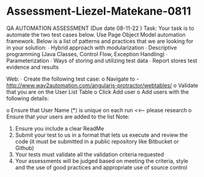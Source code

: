 # Assessment-Liezel-Matekane-0811
QA AUTOMATION ASSESSMENT 
(Due date 08-11-22 ) 
Task: 
Your task is to automate the two test cases below. Use Page Object Model automation framework. 
Below is a list of patterns and practices that we are looking for in your solution: 
∙ Hybrid approach with modularization 
∙ Descriptive programming (Java Classes, Control Flow, Exception Handling) 
∙ Parameterization 
∙ Ways of storing and utilizing test data 
∙ Report stores test evidence and results 

Web: 
∙ Create the following test case: 
o Navigate to - http://www.way2automation.com/angularjs-protractor/webtables/ o Validate that you are on the User List Table 
o Click Add user 
o Add users with the following details: 
 
o Ensure that User Name (*) is unique on each run <<— please research 
o Ensure that your users are added to the list 
Note: 
1. Ensure you include a clear ReadMe 
2. Submit your test to us in a format that lets us execute and review the code (it must be submitted in a public repository like Bitbucket or Github) 
3. Your tests must validate all the validation criteria requested 
4. Your assessments will be judged based on meeting the criteria, style and the use of good practices and appropriate use of source control 
